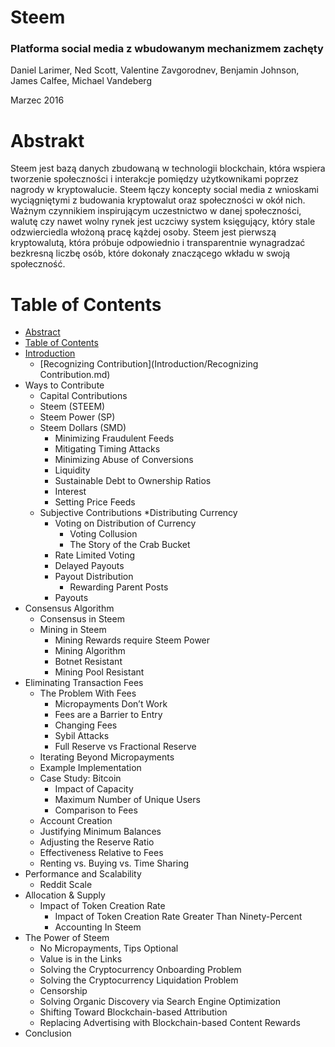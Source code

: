# Steem

### Platforma social media z wbudowanym mechanizmem zachęty


Daniel Larimer, Ned Scott, Valentine Zavgorodnev, Benjamin Johnson, James Calfee, Michael Vandeberg

Marzec 2016

# Abstrakt
Steem jest bazą danych zbudowaną w technologii blockchain, która wspiera tworzenie społeczności i interakcje pomiędzy użytkownikami poprzez nagrody w kryptowalucie.
Steem łączy koncepty social media z wnioskami wyciągniętymi z budowania kryptowalut oraz społeczności w okół nich.
Ważnym czynnikiem inspirującym uczestnictwo w danej społeczności, walutę czy nawet wolny rynek jest uczciwy system księgujący, który stale odzwierciedla włożoną pracę kążdej osoby.
Steem jest pierwszą kryptowalutą, która próbuje odpowiednio i transparentnie wynagradzać bezkresną liczbę osób, które dokonały znaczącego wkładu w swoją społeczność.

# Table of Contents

* [Abstract](README.md#abstract)
* [Table of Contents](README.md#table-of-contents)
* [Introduction](Introduction.md)
  * [Recognizing Contribution](Introduction/Recognizing Contribution.md)
* Ways to Contribute
  * Capital Contributions
  * Steem (STEEM)
  * Steem Power (SP)
  * Steem Dollars (SMD)
    * Minimizing Fraudulent Feeds
    * Mitigating Timing Attacks
    * Minimizing Abuse of Conversions
    * Liquidity
    * Sustainable Debt to Ownership Ratios
    * Interest
    * Setting Price Feeds
  * Subjective Contributions
    *Distributing Currency
    * Voting on Distribution of Currency
      * Voting Collusion
      * The Story of the Crab Bucket
    * Rate Limited Voting
    * Delayed Payouts
    * Payout Distribution
      * Rewarding Parent Posts
    * Payouts
* Consensus Algorithm
  * Consensus in Steem
  * Mining in Steem
    * Mining Rewards require Steem Power
    * Mining Algorithm
    * Botnet Resistant
    * Mining Pool Resistant
* Eliminating Transaction Fees
  * The Problem With Fees
    * Micropayments Don’t Work
    * Fees are a Barrier to Entry
    * Changing Fees
    * Sybil Attacks
    * Full Reserve vs Fractional Reserve
  * Iterating Beyond Micropayments
  * Example Implementation
  * Case Study: Bitcoin
    * Impact of Capacity
    * Maximum Number of Unique Users
    * Comparison to Fees
  * Account Creation
  * Justifying Minimum Balances
  * Adjusting the Reserve Ratio
  * Effectiveness Relative to Fees
  * Renting vs. Buying vs. Time Sharing
* Performance and Scalability
  * Reddit Scale
* Allocation & Supply
  * Impact of Token Creation Rate
    * Impact of Token Creation Rate Greater Than Ninety-Percent
    * Accounting In Steem
* The Power of Steem
  * No Micropayments, Tips Optional
  * Value is in the Links
  * Solving the Cryptocurrency Onboarding Problem
  * Solving the Cryptocurrency Liquidation Problem
  * Censorship
  * Solving Organic Discovery via Search Engine Optimization
  * Shifting Toward Blockchain-based Attribution
  * Replacing Advertising with Blockchain-based Content Rewards
* Conclusion
